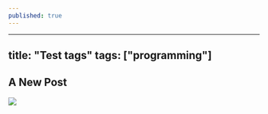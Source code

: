 ```yaml
---
published: true
---
```

---
title: "Test tags"
tags: ["programming"]
---
## A New Post

![]({{site.baseurl}}/media/test.PNG)
